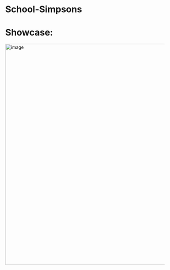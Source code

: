 # School-Simpsons

# Showcase:


<img width="697" alt="image" src="https://user-images.githubusercontent.com/119009502/233642613-ef2ad714-d340-4c18-b99a-ce7f23c47c39.png">
